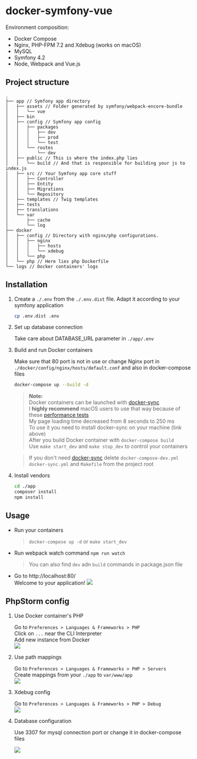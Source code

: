 # docker-symfony-vue

Environment composition:

- Docker Compose
- Nginx, PHP-FPM 7.2 and Xdebug (works on macOS)
- MySQL
- Symfony 4.2
- Node, Webpack and Vue.js

## Project structure

```
.
├── app // Symfony app directory
│   ├── assets // Folder generated by symfony/webpack-encore-bundle
│   │   └── vue
│   ├── bin
│   ├── config // Symfony app config
│   │   ├── packages
│   │   │   ├── dev
│   │   │   ├── prod
│   │   │   └── test
│   │   └── routes
│   │       └── dev
│   ├── public // This is where the index.php lies
│   │   └── build // And that is responsible for building your js to index.js
│   ├── src // Your Symfony app core stuff
│   │   ├── Controller
│   │   ├── Entity
│   │   ├── Migrations
│   │   └── Repository
│   ├── templates // Twig templates
│   ├── tests
│   ├── translations
│   └── var 
│       ├── cache
│       └── log
├── docker 
│   ├── config // Directory with nginx/php configurations. 
│   │   ├── nginx
│   │   │   ├── hosts
│   │   │   └── xdebug
│   │   └── php
│   └── php // Here lies php Dockerfile
└── logs // Docker containers' logs

```

## Installation

1. Create a `./.env` from the `./.env.dist` file. Adapt it according to your symfony application

    ```bash
    cp .env.dist .env
    ```

2. Set up database connection
  
    Take care about DATABASE_URL parameter in `./app/.env`
  
3. Build and run Docker containers
   
    Make sure that 80 port is not in use or change Nginx port in `./docker/config/nginx/hosts/default.conf` and also in docker-compose files
   
    ```bash
    docker-compose up --build -d
    ```
    
    > **Note:**  
    Docker containers can be launched with [docker-sync](http://docker-sync.io/)  
    I **highly recommend** macOS users to use that way because of these [performance tests](https://github.com/EugenMayer/docker-sync/wiki/4.-Performance)  
    My page loading time decreased from 8 seconds to 250 ms  
    To use it you need to install docker-sync on your machine (link above)  
    After you build Docker container with `docker-compose build`  
    Use `make start_dev` and `make stop_dev` to control your containers  
    >
    
    > If you don't need [docker-sync](http://docker-sync.io/) delete `docker-compose-dev.yml` `docker-sync.yml` and `Makefile` from the project root

4. Install vendors
    
    ```bash
    cd ./app
    composer install
    npm install
    ```
    
## Usage

* Run your containers 
  > `docker-compose up -d` or  `make start_dev`
* Run webpack watch command `npm run watch`
  > You can also find `dev` adn `build` commands in package.json file 
* Go to http://localhost:80/  
  Welcome to your application!
  ![](https://i.imgur.com/To5ykhz.png "")

## PhpStorm config

1. Use Docker container's PHP  

   Go to `Preferences > Languages & Frameworks > PHP`  
   Click on `...` near the CLI Interpreter  
   Add new instance from Docker  
   ![](https://i.imgur.com/kk8Kvl5.png "")  
   
2. Use path mappings  

   Go to `Preferences > Languages & Frameworks > PHP > Servers`  
   Create mappings from your `./app` to `var/www/app`  
   ![](https://i.imgur.com/ljv7h4I.png "")  
   
3. Xdebug config

   Go to `Preferences > Languages & Frameworks > PHP > Debug`  
   ![](https://i.imgur.com/KT8pEcd.png "")  

4. Database configuration  

   Use 3307 for mysql connection port or change it in docker-compose files

   ![](https://i.imgur.com/1mhkvCW.png "")  
